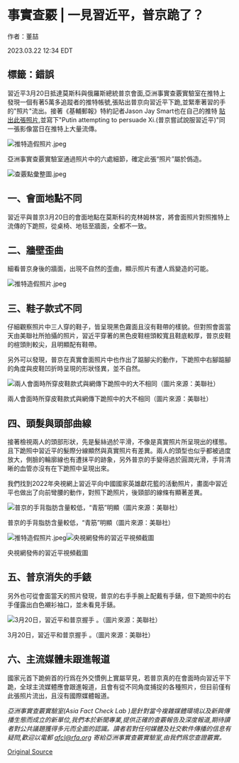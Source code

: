 # 事實查覈 | 一見習近平，普京跪了？

作者：董喆

2023.03.22 12:34 EDT

## 標籤：錯誤

習近平3月20日抵達莫斯科與俄羅斯總統普京會面,亞洲事實查覈實驗室在推特上發現一個有著5萬多追蹤者的推特帳號,張貼出普京向習近平下跪,並緊牽著習的手的"照片"流出。接著《基輔郵報》特約記者Jason Jay Smart也在自己的推特 [貼出此張照片](https://twitter.com/officejjsmart/status/1637836851619807232?cxt=HHwWgIC-zYv84botAAAA),並寫下"Putin attempting to persuade Xi.(普京嘗試說服習近平)"同一張影像當日在推特上大量流傳。

![推特造假照片.jpeg](images/NFEJTXUARY3MMU7ZG6H2GGVDEY.jpg)

亞洲事實查覈實驗室通過照片中的六處細節，確定此張“照片”屬於僞造。

![查覈點彙整圖.jpeg](images/OFRJWFHMQITI3UW27I7UFTG5H4.jpg)

## 一、會面地點不同

習近平與普京3月20日的會面地點在莫斯科的克林姆林宮，將會面照片對照推特上流傳的下跪照，從桌椅、地毯至牆面，全都不一致。

## 二、牆壁歪曲

細看普京身後的牆面，出現不自然的歪曲，顯示照片有遭人爲變造的可能。

![推特造假照片.jpeg](images/NFEJTXUARY3MMU7ZG6H2GGVDEY.jpg)

## 三、鞋子款式不同

仔細觀察照片中三人穿的鞋子，皆呈現黑色霧面且沒有鞋帶的樣貌。但對照會面當天由美聯社所拍攝的照片，習近平穿著的黑色皮鞋楦頭較寬且鞋底較厚，普京皮鞋的楦頭則較尖，且明顯配有鞋帶。

另外可以發現，普京在真實會面照片中也作出了踮腳尖的動作，下跪照中右腳踮腳的角度與皮鞋凹折時呈現的形狀怪異，並不自然。

![兩人會面時所穿皮鞋款式與網傳下跪照中的大不相同（圖片來源：美聯社）](images/5R6VFJT6U5BSBKIDSFLGOOB3MY.jpg)

兩人會面時所穿皮鞋款式與網傳下跪照中的大不相同（圖片來源：美聯社）

## 四、頭髮與頭部曲線

接著檢視兩人的頭部形狀，先是髮絲過於平滑，不像是真實照片所呈現出的樣態。且下跪照中習近平的髮際分線顯然與真實照片有差異。兩人的頭型也似乎都被過度放大，側臉的輪廓線也有遭抹平的跡象，另外普京的手變得過於圓潤光滑，手背清晰的血管亦沒有在下跪照中呈現出來。

我們找到2022年央視網上習近平向中國國家英雄獻花籃的活動照片，畫面中習近平也做出了向前彎腰的動作，對照下跪照片，後頸部的線條有顯著差異。

![普京的手背脂肪含量較低，“青筋”明顯（圖片來源：美聯社）](images/QGV65AD6EAFAMCOBAS3VAFPESE.jpg)

普京的手背脂肪含量較低，“青筋”明顯（圖片來源：美聯社）

![推特造假照片.jpeg](images/NFEJTXUARY3MMU7ZG6H2GGVDEY.jpg)![央視網發佈的習近平視頻截圖](images/OBYA5G5FDKDQXDNYMIILID6BQY.jpg)

央視網發佈的習近平視頻截圖

## 五、普京消失的手錶

另外也可從會面當天的照片發現，普京的右手手腕上配戴有手錶，但下跪照中的右手僅露出白色襯衫袖口，並未看見手錶。

![3月20日，習近平和普京握手 。（圖片來源：美聯社）](images/AJMF765DYPSBXJGNVIXH2GUXSQ.jpg)

3月20日，習近平和普京握手 。（圖片來源：美聯社）

## 六、主流媒體未跟進報道

國家元首下跪俯首的行爲在外交慣例上實屬罕見，若普京真的在會面時向習近平下跪，全球主流媒體應會跟進報道，且會有從不同角度捕捉的各種照片，但目前僅有此張照片流出，且沒有國際媒體報道。

*亞洲事實查覈實驗室(Asia Fact Check Lab* *)是針對當今複雜媒體環境以及新興傳播生態而成立的新單位,我們本於新聞專業,提供正確的查覈報告及深度報道,期待讀者對公共議題獲得多元而全面的認識。讀者若對任何媒體及社交軟件傳播的信息有疑問,歡迎以電郵 [afcl@rfa.org](http://afcl@rfa.org)*  *寄給亞洲事實查覈實驗室,由我們爲您查證覈實。*



[Original Source](https://www.rfa.org/mandarin/shishi-hecha/hc-03222023121303.html)